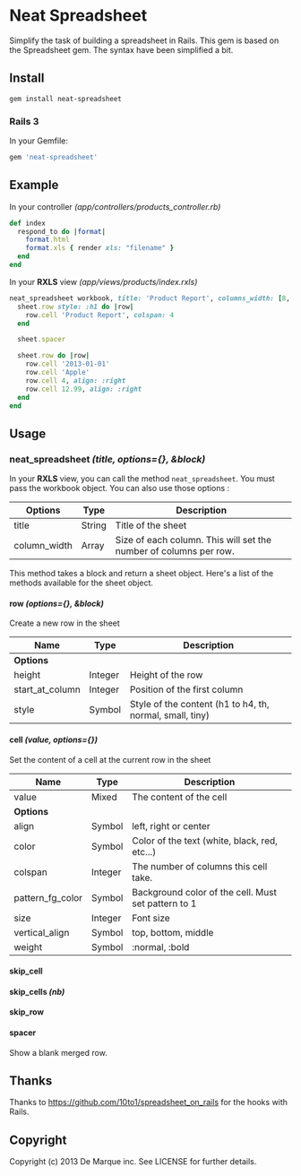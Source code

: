 Neat Spreadsheet
================

Simplify the task of building a spreadsheet in Rails. This gem is based on the Spreadsheet gem. The syntax have been simplified a bit.

Install
-------

```
gem install neat-spreadsheet
```

### Rails 3

In your Gemfile:

```ruby
gem 'neat-spreadsheet'
```

Example
-------

In your controller *(app/controllers/products_controller.rb)*

```ruby
def index
  respond_to do |format|
    format.html
    format.xls { render xls: "filename" }
  end
end
```

In your **RXLS** view *(app/views/products/index.rxls)*

```ruby
neat_spreadsheet workbook, title: 'Product Report', columns_width: [8, 25, 15, 15] do |sheet|
  sheet.row style: :h1 do |row|
    row.cell 'Product Report', colspan: 4
  end

  sheet.spacer

  sheet.row do |row|
    row.cell '2013-01-01'
    row.cell 'Apple'
    row.cell 4, align: :right
    row.cell 12.99, align: :right
  end
end
```


Usage
-----

### neat_spreadsheet *(title, options={}, &block)*
In your **RXLS** view, you can call the method ```neat_spreadsheet```. You must pass the workbook object. You can also use those options :

| Options       | Type   | Description                                                       |
| ------------- |--------|-------------------------------------------------------------------|
| title         | String | Title of the sheet                                                |
| column_width  | Array  | Size of each column. This will set the number of columns per row. |


This method takes a block and return a sheet object. Here's a list of the methods available for the sheet object.

#### row *(options={}, &block)*

Create a new row in the sheet

| Name            | Type    | Description                                                    |
| ----------------|---------|----------------------------------------------------------------|
| **Options**                                                                                |
| height          | Integer | Height of the row                                              |
| start_at_column | Integer | Position of the first column                                   |
| style           | Symbol  | Style of the content (h1 to h4, th, normal, small, tiny)       |

#### cell *(value, options={})*

Set the content of a cell at the current row in the sheet

| Name             | Type    | Description                                                   |
| -----------------|---------|---------------------------------------------------------------|
| value            | Mixed   | The content of the cell                                       |
| **Options**                                                                                |
| align            | Symbol  | left, right or center                                         |
| color            | Symbol  | Color of the text (white, black, red, etc...)                 |
| colspan          | Integer | The number of columns this cell take.                         |
| pattern_fg_color | Symbol  | Background color of the cell. Must set pattern to 1           |
| size             | Integer | Font size                                                     |
| vertical_align   | Symbol  | top, bottom, middle                                           |
| weight           | Symbol  | :normal, :bold                                                |

#### skip_cell

#### skip_cells *(nb)*

#### skip_row

#### spacer

Show a blank merged row.


Thanks
------

Thanks to https://github.com/10to1/spreadsheet_on_rails for the hooks with Rails.

Copyright
---------

Copyright (c) 2013 De Marque inc. See LICENSE for further details.
